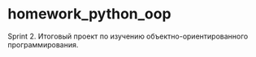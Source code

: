 # homework_python_oop
Sprint 2. Итоговый проект по изучению объектно-ориентированного программирования. 
